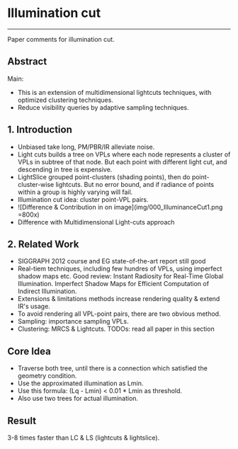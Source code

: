 # Illumination cut 

---

Paper comments for illumination cut.

## Abstract

Main:

- This is an extension of multidimensional lightcuts techniques, with optimized clustering techniques.
- Reduce visibility queries by adaptive sampling techniques.


## 1. Introduction

- Unbiased take long, PM/PBR/IR alleviate noise.
- Light cuts builds a tree on VPLs where each node represents a cluster of VPLs in subtree of that node. But each point with different light cut, and descending in tree is expensive.
- LightSlice grouped point-clusters (shading points), then do point-cluster-wise lightcuts. But no error bound, and if radiance of points within a group is highly varying will fail.
- Illumination cut idea: cluster point-VPL pairs.
- ![Difference & Contribution in on image](img/000_IlluminanceCut1.png =800x)
- Difference with Multidimensional Light-cuts approach

## 2. Related Work
- SIGGRAPH 2012 course and EG state-of-the-art report still good 
- Real-tiem techniques, including few hundres of VPLs, using imperfect shadow maps etc. Good review: Instant Radiosity for Real-Time Global Illumination. Imperfect Shadow Maps for Efficient Computation of Indirect Illumination.
- Extensions & limitations methods increase rendering quality & extend IR's usage.
- To avoid rendering all VPL-point pairs, there are two obvious method.
- Sampling: importance sampling VPLs.
- Clustering: MRCS & Lightcuts. TODOs: read all paper in this section

## Core Idea

- Traverse both tree, until there is a connection which satisfied the geometry condition.
- Use the approximated illumination as Lmin.
- Use this formula: (Lq - Lmin) < 0.01 * Lmin as threshold.
- Also use two trees for actual illumination.

## Result

3-8 times faster than LC & LS (lightcuts & lightslice).